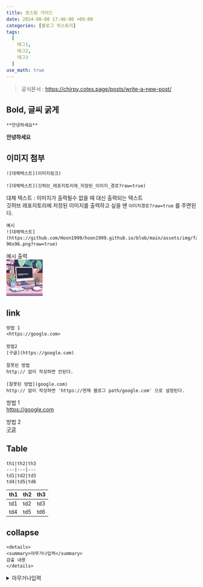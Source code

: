 ```yaml
---
title: 포스팅 가이드
date: 2024-08-08 17:46:00 +09:00
categories: [블로그 히스토리]
tags:
  [
    태그1,
    태그2,
    태그3
  ]
use_math: true
---
```


> 공식문서 : <https://chirpy.cotes.page/posts/write-a-new-post/>

## Bold, 글씨 굵게
```
**안녕하세요**
```

**안녕하세요**

## 이미지 첨부
```
![대체텍스트](이미지링크)

![대체텍스트](깃허브_레포지토리에_저장된_이미지_경로?raw=true)

```

대체 텍스트 : 이미지가 출력될수 없을 때 대신 출력되는 텍스트<br>
깃허브 레포지토리에 저장된 이미지를 출력하고 싶을 땐 ```이미지경로?raw=true``` 를 주면된다.<br>

```
예시
![대체텍스트](https://github.com/Hoon1999/hoon1999.github.io/blob/main/assets/img/favicons/favicon-96x96.png?raw=true)
```

예시 출력<br>
![대체텍스트](https://github.com/Hoon1999/hoon1999.github.io/blob/main/assets/img/favicons/favicon-96x96.png?raw=true)<br>

## link

```
방법 1
<https://google.com>

방법2
[구글](https://google.com)

잘못된 방법
http:// 없이 작성하면 안된다.

[잘못된 방법](google.com)
http:// 없이 작성하면 'https://현재 블로그 path/google.com' 으로 설정된다.
```

방법 1 <br>
<https://google.com>

방법 2 <br>
[구글](https://google.com) <br>

## Table
```
th1|th2|th3
---|---|---
td1|td2|td3
td4|td5|td6
```

th1|th2|th3
---|---|---
td1|td2|td3
td4|td5|td6

## collapse

```
<details>
<summary>아무거나입력</summary>
감출 내용
</details>
```

<details>
<summary>아무거나입력</summary>
감출 내용
</details>